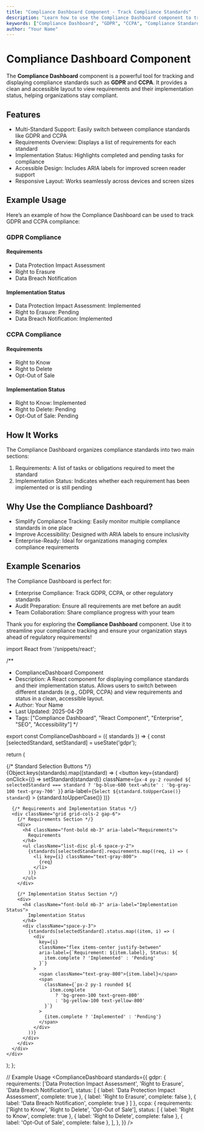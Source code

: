 ```yaml
---
title: "Compliance Dashboard Component - Track Compliance Standards"
description: "Learn how to use the Compliance Dashboard component to track and display compliance standards like GDPR and CCPA. View requirements and implementation status in a clean, accessible layout."
keywords: ["Compliance Dashboard", "GDPR", "CCPA", "Compliance Standards", "Accessibility", "Enterprise"]
author: "Your Name"
---
```


# Compliance Dashboard Component

The **Compliance Dashboard** component is a powerful tool for tracking and displaying compliance standards such as **GDPR** and **CCPA**. It provides a clean and accessible layout to view requirements and their implementation status, helping organizations stay compliant.

## Features

* Multi-Standard Support: Easily switch between compliance standards like GDPR and CCPA
* Requirements Overview: Displays a list of requirements for each standard
* Implementation Status: Highlights completed and pending tasks for compliance
* Accessible Design: Includes ARIA labels for improved screen reader support
* Responsive Layout: Works seamlessly across devices and screen sizes

## Example Usage

Here’s an example of how the Compliance Dashboard can be used to track GDPR and CCPA compliance:

### GDPR Compliance

#### Requirements

* Data Protection Impact Assessment
* Right to Erasure
* Data Breach Notification

#### Implementation Status

* Data Protection Impact Assessment: Implemented
* Right to Erasure: Pending
* Data Breach Notification: Implemented

### CCPA Compliance

#### Requirements

* Right to Know
* Right to Delete
* Opt-Out of Sale

#### Implementation Status

* Right to Know: Implemented
* Right to Delete: Pending
* Opt-Out of Sale: Pending

## How It Works

The Compliance Dashboard organizes compliance standards into two main sections:

1. Requirements: A list of tasks or obligations required to meet the standard
2. Implementation Status: Indicates whether each requirement has been implemented or is still pending

## Why Use the Compliance Dashboard?

* Simplify Compliance Tracking: Easily monitor multiple compliance standards in one place
* Improve Accessibility: Designed with ARIA labels to ensure inclusivity
* Enterprise-Ready: Ideal for organizations managing complex compliance requirements

## Example Scenarios

The Compliance Dashboard is perfect for:

* Enterprise Compliance: Track GDPR, CCPA, or other regulatory standards
* Audit Preparation: Ensure all requirements are met before an audit
* Team Collaboration: Share compliance progress with your team

Thank you for exploring the **Compliance Dashboard** component. Use it to streamline your compliance tracking and ensure your organization stays ahead of regulatory requirements!

import React from '/snippets/react';

/**
 * ComplianceDashboard Component
 * Description: A React component for displaying compliance standards and their implementation status. Allows users to switch between different standards (e.g., GDPR, CCPA) and view requirements and status in a clean, accessible layout.
 * Author: Your Name
 * Last Updated: 2025-04-29
 * Tags: ["Compliance Dashboard", "React Component", "Enterprise", "SEO", "Accessibility"]
 */

export const ComplianceDashboard = ({ standards }) => {
  const [selectedStandard, setStandard] = useState('gdpr');

  return (
    <div className="bg-white rounded-lg shadow-sm p-6">
      {/* Standard Selection Buttons */}
      <div className="flex space-x-4 mb-6" aria-label="Compliance Standards">
        {Object.keys(standards).map((standard) => (
          <button
            key={standard}
            onClick={() => setStandard(standard)}
            className={`px-4 py-2 rounded ${
              selectedStandard === standard
                ? 'bg-blue-600 text-white'
                : 'bg-gray-100 text-gray-700'
            }`}
            aria-label={`Select ${standard.toUpperCase()} standard`}
          >
            {standard.toUpperCase()}
          </button>
        ))}
      </div>

      {/* Requirements and Implementation Status */}
      <div className="grid grid-cols-2 gap-6">
        {/* Requirements Section */}
        <div>
          <h4 className="font-bold mb-3" aria-label="Requirements">
            Requirements
          </h4>
          <ul className="list-disc pl-6 space-y-2">
            {standards[selectedStandard].requirements.map((req, i) => (
              <li key={i} className="text-gray-800">
                {req}
              </li>
            ))}
          </ul>
        </div>

        {/* Implementation Status Section */}
        <div>
          <h4 className="font-bold mb-3" aria-label="Implementation Status">
            Implementation Status
          </h4>
          <div className="space-y-3">
            {standards[selectedStandard].status.map((item, i) => (
              <div
                key={i}
                className="flex items-center justify-between"
                aria-label={`Requirement: ${item.label}, Status: ${
                  item.complete ? 'Implemented' : 'Pending'
                }`}
              >
                <span className="text-gray-800">{item.label}</span>
                <span
                  className={`px-2 py-1 rounded ${
                    item.complete
                      ? 'bg-green-100 text-green-800'
                      : 'bg-yellow-100 text-yellow-800'
                  }`}
                >
                  {item.complete ? 'Implemented' : 'Pending'}
                </span>
              </div>
            ))}
          </div>
        </div>
      </div>
    </div>
  );
};

// Example Usage
<ComplianceDashboard
  standards={{
    gdpr: {
      requirements: ['Data Protection Impact Assessment', 'Right to Erasure', 'Data Breach Notification'],
      status: [
        { label: 'Data Protection Impact Assessment', complete: true },
        { label: 'Right to Erasure', complete: false },
        { label: 'Data Breach Notification', complete: true }
      ]
    },
    ccpa: {
      requirements: ['Right to Know', 'Right to Delete', 'Opt-Out of Sale'],
      status: [
        { label: 'Right to Know', complete: true },
        { label: 'Right to Delete', complete: false },
        { label: 'Opt-Out of Sale', complete: false },
      ],
    },
  }}
/>
